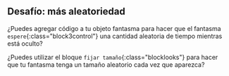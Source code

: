 ## Desafío: más aleatoriedad

¿Puedes agregar código a tu objeto fantasma para hacer que el fantasma `espere`{:class="block3control"} una cantidad aleatoria de tiempo mientras está oculto?

¿Puedes utilizar el bloque `fijar tamaño`{:class="blocklooks"} para hacer que tu fantasma tenga un tamaño aleatorio cada vez que aparezca?